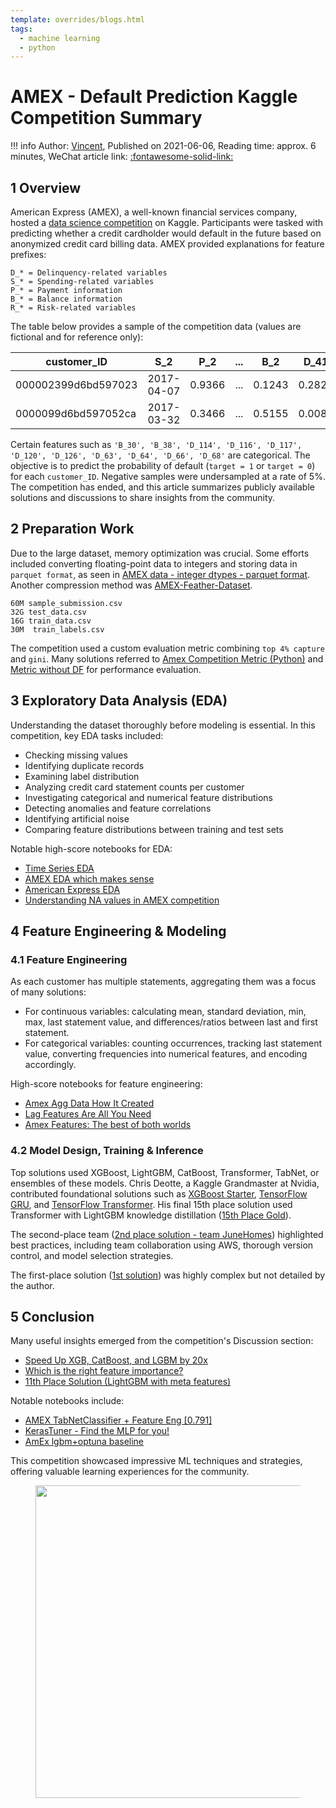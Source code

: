 ```yaml
---
template: overrides/blogs.html
tags:
  - machine learning
  - python
---
```


# AMEX - Default Prediction Kaggle Competition Summary

!!! info
    Author: [Vincent](https://github.com/Realvincentyuan), Published on 2021-06-06, Reading time: approx. 6 minutes, WeChat article link: [:fontawesome-solid-link:](https://mp.weixin.qq.com/s?__biz=MzI4Mjk3NzgxOQ==&mid=2247485350&idx=1&sn=630219a13b43b343585b69c048f5f640&chksm=eb90f4d2dce77dc40ed6a88d7e174b6de9a0211e02588b686f76e6840af72fdb72afb8b61876&token=1184541802&lang=zh_CN#rd)

## 1 Overview

American Express (AMEX), a well-known financial services company, hosted a [data science competition](https://www.kaggle.com/competitions/amex-default-prediction) on Kaggle. Participants were tasked with predicting whether a credit cardholder would default in the future based on anonymized credit card billing data. AMEX provided explanations for feature prefixes:

```
D_* = Delinquency-related variables
S_* = Spending-related variables
P_* = Payment information
B_* = Balance information
R_* = Risk-related variables
```

The table below provides a sample of the competition data (values are fictional and for reference only):

| customer_ID | S_2 | P_2 | ... | B_2 | D_41 | target |
|---|---|---|---|---|---|---|
| 000002399d6bd597023 | 2017-04-07 | 0.9366 | ... | 0.1243 | 0.2824 | 1 |
| 0000099d6bd597052ca | 2017-03-32 | 0.3466 | ... | 0.5155 | 0.0087 | 0 |

Certain features such as `'B_30', 'B_38', 'D_114', 'D_116', 'D_117', 'D_120', 'D_126', 'D_63', 'D_64', 'D_66', 'D_68'` are categorical. The objective is to predict the probability of default (`target = 1` or `target = 0`) for each `customer_ID`. Negative samples were undersampled at a rate of 5%. The competition has ended, and this article summarizes publicly available solutions and discussions to share insights from the community.

## 2 Preparation Work

Due to the large dataset, memory optimization was crucial. Some efforts included converting floating-point data to integers and storing data in `parquet format`, as seen in [AMEX data - integer dtypes - parquet format](https://www.kaggle.com/datasets/raddar/amex-data-integer-dtypes-parquet-format). Another compression method was [AMEX-Feather-Dataset](https://www.kaggle.com/datasets/munumbutt/amexfeather).

```
60M sample_submission.csv
32G test_data.csv
16G train_data.csv
30M  train_labels.csv
```

The competition used a custom evaluation metric combining `top 4% capture` and `gini`. Many solutions referred to [Amex Competition Metric (Python)](https://www.kaggle.com/code/inversion/amex-competition-metric-python) and [Metric without DF](https://www.kaggle.com/competitions/amex-default-prediction/discussion/327534) for performance evaluation.

## 3 Exploratory Data Analysis (EDA)

Understanding the dataset thoroughly before modeling is essential. In this competition, key EDA tasks included:

- Checking missing values
- Identifying duplicate records
- Examining label distribution
- Analyzing credit card statement counts per customer
- Investigating categorical and numerical feature distributions
- Detecting anomalies and feature correlations
- Identifying artificial noise
- Comparing feature distributions between training and test sets

Notable high-score notebooks for EDA:

- [Time Series EDA](https://www.kaggle.com/code/cdeotte/time-series-eda#Load-Train-Data)
- [AMEX EDA which makes sense](https://www.kaggle.com/code/ambrosm/amex-eda-which-makes-sense)
- [American Express EDA](https://www.kaggle.com/code/datark1/american-express-eda)
- [Understanding NA values in AMEX competition](https://www.kaggle.com/code/raddar/understanding-na-values-in-amex-competition)

## 4 Feature Engineering & Modeling

### 4.1 Feature Engineering

As each customer has multiple statements, aggregating them was a focus of many solutions:

- For continuous variables: calculating mean, standard deviation, min, max, last statement value, and differences/ratios between last and first statement.
- For categorical variables: counting occurrences, tracking last statement value, converting frequencies into numerical features, and encoding accordingly.

High-score notebooks for feature engineering:

- [Amex Agg Data How It Created](https://www.kaggle.com/code/huseyincot/amex-agg-data-how-it-created/notebook)
- [Lag Features Are All You Need](https://www.kaggle.com/code/thedevastator/lag-features-are-all-you-need)
- [Amex Features: The best of both worlds](https://www.kaggle.com/code/thedevastator/amex-features-the-best-of-both-worlds)

### 4.2 Model Design, Training & Inference

Top solutions used XGBoost, LightGBM, CatBoost, Transformer, TabNet, or ensembles of these models. Chris Deotte, a Kaggle Grandmaster at Nvidia, contributed foundational solutions such as [XGBoost Starter](https://www.kaggle.com/code/cdeotte/xgboost-starter-0-793), [TensorFlow GRU](https://www.kaggle.com/code/cdeotte/tensorflow-gru-starter-0-790), and [TensorFlow Transformer](https://www.kaggle.com/code/cdeotte/tensorflow-transformer-0-790). His final 15th place solution used Transformer with LightGBM knowledge distillation ([15th Place Gold](https://www.kaggle.com/competitions/amex-default-prediction/discussion/347641)).

The second-place team ([2nd place solution - team JuneHomes](https://www.kaggle.com/competitions/amex-default-prediction/discussion/347637)) highlighted best practices, including team collaboration using AWS, thorough version control, and model selection strategies.

The first-place solution ([1st solution](https://www.kaggle.com/competitions/amex-default-prediction/discussion/348111)) was highly complex but not detailed by the author.

## 5 Conclusion

Many useful insights emerged from the competition's Discussion section:

- [Speed Up XGB, CatBoost, and LGBM by 20x](https://www.kaggle.com/competitions/amex-default-prediction/discussion/328606)
- [Which is the right feature importance?](https://www.kaggle.com/competitions/amex-default-prediction/discussion/331131)
- [11th Place Solution (LightGBM with meta features)](https://www.kaggle.com/competitions/amex-default-prediction/discussion/347786)

Notable notebooks include:

- [AMEX TabNetClassifier + Feature Eng [0.791]](https://www.kaggle.com/code/medali1992/amex-tabnetclassifier-feature-eng-0-791)
- [KerasTuner - Find the MLP for you!](https://www.kaggle.com/code/illidan7/kerastuner-find-the-mlp-for-you)
- [AmEx lgbm+optuna baseline](https://www.kaggle.com/code/anuragiitr1823/amex-lgbm-optuna-baseline/notebook)

This competition showcased impressive ML techniques and strategies, offering valuable learning experiences for the community.


<figure>
  <img src="https://cdn.jsdelivr.net/gh/BulletTech2021/Pics/2021-6-14/1623639526512-1080P%20(Full%20HD)%20-%20Tail%20Pic.png" width="500" />
</figure>

